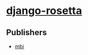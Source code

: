 # [django-rosetta](https://pypi.org/project/django-rosetta)



## Publishers
- [mbi](https://pypi.org/user/mbi)

